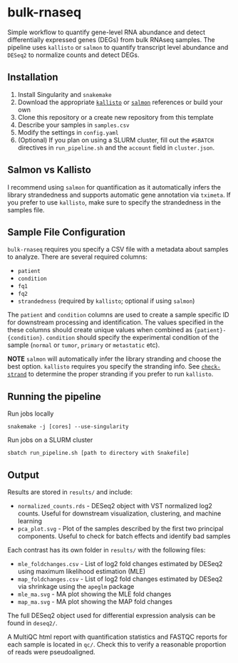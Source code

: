 # bulk-rnaseq
Simple  workflow to quantify gene-level RNA abundance and detect differentially expressed genes (DEGs) 
from bulk RNAseq samples. The pipeline uses `kallisto` or `salmon` to quantify transcript level abundance and `DESeq2` 
to normalize counts and detect DEGs. 

## Installation
1. Install Singularity and `snakemake`
2. Download the appropriate [`kallisto`](https://github.com/pachterlab/kallisto-transcriptome-indices/releases) or  [`salmon`](http://refgenomes.databio.org) references or build your own
3. Clone this repository or a create new repository from this template
4. Describe your samples in `samples.csv`
5. Modify the settings in `config.yaml`
6. (Optional) If you plan on using a SLURM cluster, fill out the `#SBATCH` directives in `run_pipeline.sh` and the `account` field in `cluster.json`. 

## Salmon vs Kallisto
I recommend using `salmon` for quantification as it automatically infers the library strandedness and supports automatic gene annotation via `tximeta`.
If you prefer to use `kallisto`, make sure to specify the strandedness in the samples file.

## Sample File Configuration
`bulk-rnaseq` requires you specify a CSV file with a metadata about samples to analyze. 
There are several required columns:
* `patient`
* `condition`
* `fq1`
* `fq2`
* `strandedness` (required by `kallisto`; optional if using `salmon`)

The `patient` and `condition` columns are used to create a sample specific ID for downstream processing and identification.
The values specified in the these columns should create unique values when combined as `{patient}-{condition}`. 
`condition` should specify the experimental condition of the sample (`normal` or `tumor`, `primary` or `metastatic` etc). 

**NOTE** `salmon` will automatically infer the library stranding and choose the best option. `kallisto` requires you specify
the stranding info. See [`check-strand`](https://github.com/tjbencomo/check-strand) to determine the proper stranding if you prefer to
run `kallisto`.


## Running the pipeline
Run jobs locally
```
snakemake -j [cores] --use-singularity
```
Run jobs on a SLURM cluster
```
sbatch run_pipeline.sh [path to directory with Snakefile]
```

## Output
Results are stored in `results/` and include:
* `normalized_counts.rds` - DESeq2 object with VST normalized log2 counts. Useful for downstream visualization, clustering, and machine learning
* `pca_plot.svg` - Plot of the samples described by the first two principal components. Useful to check for batch effects and identify bad samples

Each contrast has its own folder in `results/` with the following files:
* `mle_foldchanges.csv` - List of log2 fold changes estimated by DESeq2 using maximum likelihood estimation (MLE)
* `map_foldchanges.csv` - List of log2 fold changes estimated by DESeq2 via shrinkage using the `apeglm` package
* `mle_ma.svg` - MA plot showing the MLE fold changes
* `map_ma.svg` - MA plot showing the MAP fold changes

The full DESeq2 object used for differential expression analysis can be found in `deseq2/`.

A MultiQC html report with quantification statistics and FASTQC reports for each sample is located in `qc/`. 
Check this to verify a reasonable proportion of reads were pseudoaligned.
